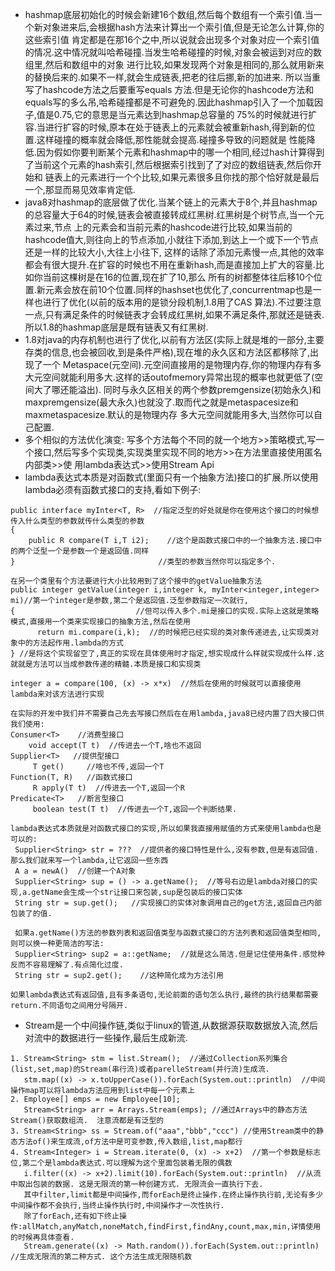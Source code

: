 * hashmap底层初始化的时候会新建16个数组,然后每个数组有一个索引值.当一个新对象进来后,会根据hash方法来计算出一个索引值,但是无论怎么计算,你的这些索引值
肯定都是在那16个之中,所以说就会出现多个对象对应一个索引值的情况.这中情况就叫哈希碰撞.当发生哈希碰撞的时候,对象会被运到对应的数组里,然后和数组中的对象
进行比较,如果发现两个对象是相同的,那么就用新来的替换后来的.如果不一样,就会生成链表,把老的往后挪,新的加进来. 所以当重写了hashcode方法之后要重写equals
方法.但是无论你的hashcode方法和equals写的多么吊,哈希碰撞都是不可避免的.因此hashmap引入了一个加载因子,值是0.75,它的意思是当元素达到hashmap总容量的
75%的时候就进行扩容.当进行扩容的时候,原本在处于链表上的元素就会被重新hash,得到新的位置.这样碰撞的概率就会降低,那性能就会提高.碰撞多导致的问题就是
性能降低.因为假如你要判断某个元素和hashmap中的哪一个相同,经过hash计算得到了当前这个元素的hash索引,然后根据索引找到了了对应的数组链表,然后你开始和
链表上的元素进行一个个比较,如果元素很多且你找的那个恰好就是最后一个,那显而易见效率肯定低. 
* java8对hashmap的底层做了优化.当某个链上的元素大于8个,并且hashmap的总容量大于64的时候,链表会被直接转成红黑树.红黑树是个树节点,当一个元素过来,节点
上的元素会和当前元素的hashcode进行比较,如果当前的hashcode值大,则往向上的节点添加,小就往下添加,到达上一个或下一个节点还是一样的比较大小,大往上小往下,
这样的话除了添加元素慢一点,其他的效率都会有很大提升.在扩容的时候也不用在重新hash,而是直接加上扩大的容量.比如你当前这棵树是在16的位置,现在扩了10,那么
所有的树都整体往后移10个位置.新元素会放在前10个位置.同样的hashset也优化了,concurrentmap也是一样也进行了优化(以前的版本用的是锁分段机制,1.8用了CAS
算法).不过要注意一点,只有满足条件的时候链表才会转成红黑树,如果不满足条件,那就还是链表.所以1.8的hashmap底层是既有链表又有红黑树.
* 1.8对java的内存机制也进行了优化,以前有方法区(实际上就是堆的一部分,主要存类的信息,也会被回收,到是条件严格),现在堆的永久区和方法区都移除了,出现了一个
Metaspace(元空间).元空间直接用的是物理内存,你的物理内存有多大元空间就能利用多大.这样的话outofmemory异常出现的概率也就更低了(空间大了哪还能溢出).
同时与永久区相关的两个参数premgensize(初始永久)和maxpremgensize(最大永久)也就没了.取而代之就是metaspacesize和maxmetaspacesize.默认的是物理内存
多大元空间就能用多大,当然你可以自己配置.
* 多个相似的方法优化演变: 写多个方法每个不同的就一个地方>>策略模式,写一个接口,然后写多个实现类,实现类里实现不同的地方>>在方法里直接使用匿名内部类>>使
用lambda表达式>>使用Stream Api
* lambda表达式本质是对函数式(里面只有一个抽象方法)接口的扩展.所以使用lambda必须有函数式接口的支持,看如下例子:
```
public interface myInter<T, R>  //指定泛型的好处就是你在使用这个接口的时候想传入什么类型的参数就传什么类型的参数
{
    public R compare(T i,T i2);    //这个是函数式接口中的一个抽象方法.接口中的两个泛型一个是参数一个是返回值.同样
}                                //类型的参数当然你可以指定多个.

在另一个类里有个方法要进行大小比较用到了这个接中的getValue抽象方法
public integer getValue(integer i,integer k, myInter<integer,integer> mi)//第一个integer是参数,第二个是返回值.泛型参数指定一次就行, 
{                           //但可以传入多个.mi是接口的实现.实际上这就是策略模式,直接用一个类来实现接口的抽象方法,然后在使用
      return mi.compare(i,k);  //的时候把已经实现的类对象传递进去,让实现类对象中的方法起作用.lambda的方式
} //是将这个实现留空了,真正的实现在具体使用时才指定,想实现成什么样就实现成什么样.这就就是方法可以当成参数传递的精髓.本质是接口和实现类

integer a = compare(100, (x) -> x*x)  //然后在使用的时候就可以直接使用lambda来对该方法进行实现

在实际的开发中我们并不需要自己先去写接口然后在在用lambda,java8已经内置了四大接口供我们使用:
Consumer<T>    //消费型接口
    void accept(T t)  //传进去一个T,啥也不返回
Supplier<T>   //提供型接口
     T get()     //啥也不传,返回一个T
Function(T, R)   //函数式接口
     R apply(T t)  //传进去一个T,返回一个R
Predicate<T>   //断言型接口
     boolean test(T t)  //传进去一个T,返回一个判断结果.
 
lambda表达式本质就是对函数式接口的实现,所以如果我直接用赋值的方式来使用lambda也是可以的:
 Supplier<String> str = ???  //提供者的接口特性是什么,没有参数,但是有返回值.那么我们就来写一个lambda,让它返回一些东西
 A a = newA()  //创建一个A对象
 Supplier<String> sup = () -> a.getName();  //等号右边是lambda对接口的实现,a.getName会生成一个str让接口来包装,sup是包装后的接口实体
 String str = sup.get();   //实现接口的实体对象调用自己的get方法,返回自己内部包装了的值.
 
 如果a.getName()方法的参数列表和返回值类型与函数式接口的方法列表和返回值类型相同,则可以换一种更简洁的写法:
 Supplier<String> sup2 = a::getName;  //就是这么简洁.但是记住使用条件.感觉种反而不容易理解了.有点简化过度.
 String str = sup2.get();    //这种简化成为方法引用
 
如果lambda表达式有返回值,且有多条语句,无论前面的语句怎么执行,最终的执行结果都需要return.不同语句之间用分号隔开.
```
* Stream是一个中间操作链,类似于linux的管道,从数据源获取数据放入流,然后对流中的数据进行一些操作,最后生成新流.
```
1. Stream<String> stm = list.Stream();  //通过Collection系列集合(list,set,map)的Stream(串行流)或者parelleStream(并行流)生成流.
   stm.map((x) -> x.toUpperCase()).forEach(System.out::println)  //中间操作map可以将lambda方法应用到list中每一个元素上
2. Employee[] emps = new Employee[10];
   Stream<String> arr = Arrays.Stream(emps); //通过Arrays中的静态方法Stream()获取数组流.  注意流都是有泛型的
3. Stream<String> ss = Stream.of("aaa","bbb","ccc") //使用Stream类中的静态方法of()来生成流,of方法中是可变参数,传入数组,list,map都行
4. Stream<Integer> i = Stream.iterate(0, (x) -> x+2)  //第一个参数是标志位,第二个是lambda表达式.可以理解为这个里面包装着无限的偶数
   i.filter((x) -> x+2).limit(10).forEach(System.out::println)  //从流中取出包装的数据. 这是无限流的第一种创建方式. 无限流会一直执行下去.
   其中filter,limit都是中间操作,而forEach是终止操作.在终止操作执行前,无论有多少中间操作都不会执行,当终止操作执行时,中间操作才一次性执行.
   除了forEach,还有如下终止操作:allMatch,anyMatch,noneMatch,findFirst,findAny,count,max,min,详情使用的时候再具体查看.
   Stream.generate((x) -> Math.random()).forEach(System.out::println)  //生成无限流的第二种方式. 这个方法生成无限随机数
```
